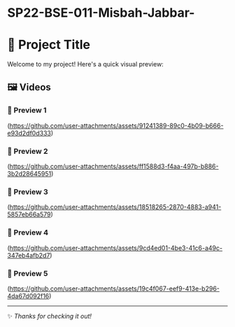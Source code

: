 # SP22-BSE-011-Misbah-Jabbar-




# 🌟 Project Title

Welcome to my project! Here's a quick visual preview:

## 🖼️ Videos

### 🔹 Preview 1
(https://github.com/user-attachments/assets/91241389-89c0-4b09-b666-e93d2df0d333)

### 🔹 Preview 2
(https://github.com/user-attachments/assets/ff1588d3-f4aa-497b-b886-3b2d28645951)

### 🔹 Preview 3
(https://github.com/user-attachments/assets/18518265-2870-4883-a941-5857eb66a579)

### 🔹 Preview 4
(https://github.com/user-attachments/assets/9cd4ed01-4be3-41c6-a49c-347eb4afb2d7)

### 🔹 Preview 5
(https://github.com/user-attachments/assets/19c4f067-eef9-413e-b296-4da67d092f16)

---

✨ _Thanks for checking it out!_


